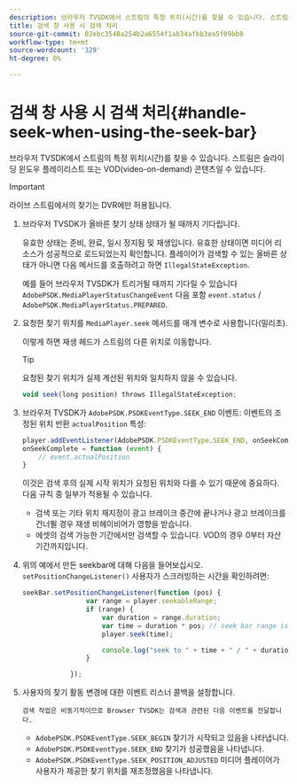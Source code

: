 ```yaml
---
description: 브라우저 TVSDK에서 스트림의 특정 위치(시간)를 찾을 수 있습니다. 스트림은 슬라이딩 윈도우 플레이리스트 또는 VOD(video-on-demand) 콘텐츠일 수 있습니다.
title: 검색 창 사용 시 검색 처리
source-git-commit: 02ebc3548a254b2a6554f1ab34afbb3ea5f09bb8
workflow-type: tm+mt
source-wordcount: '329'
ht-degree: 0%

---
```


# 검색 창 사용 시 검색 처리{#handle-seek-when-using-the-seek-bar}

브라우저 TVSDK에서 스트림의 특정 위치(시간)를 찾을 수 있습니다. 스트림은 슬라이딩 윈도우 플레이리스트 또는 VOD(video-on-demand) 콘텐츠일 수 있습니다.

>[!IMPORTANT]
>
>라이브 스트림에서의 찾기는 DVR에만 허용됩니다.

1. 브라우저 TVSDK가 올바른 찾기 상태 상태가 될 때까지 기다립니다.

   유효한 상태는 준비, 완료, 일시 정지됨 및 재생입니다. 유효한 상태이면 미디어 리소스가 성공적으로 로드되었는지 확인합니다. 플레이어가 검색할 수 있는 올바른 상태가 아니면 다음 메서드를 호출하려고 하면 `IllegalStateException`.

   예를 들어 브라우저 TVSDK가 트리거될 때까지 기다릴 수 있습니다  `AdobePSDK.MediaPlayerStatusChangeEvent`  다음 포함 `event.status` / `AdobePSDK.MediaPlayerStatus.PREPARED`.

1. 요청한 찾기 위치를 `MediaPlayer.seek` 메서드를 매개 변수로 사용합니다(밀리초).

   이렇게 하면 재생 헤드가 스트림의 다른 위치로 이동합니다.

   >[!TIP]
   >
   >요청된 찾기 위치가 실제 계산된 위치와 일치하지 않을 수 있습니다.

   ```js
   void seek(long position) throws IllegalStateException;
   ```

1. 브라우저 TVSDK가  `AdobePSDK.PSDKEventType.SEEK_END`  이벤트: 이벤트의 조정된 위치 반환 `actualPosition` 특성:

   ```js
   player.addEventListener(AdobePSDK.PSDKEventType.SEEK_END, onSeekComplete); 
   onSeekComplete = function (event) {
       // event.actualPosition
   }
   ```

   이것은 검색 후의 실제 시작 위치가 요청된 위치와 다를 수 있기 때문에 중요하다. 다음 규칙 중 일부가 적용될 수 있습니다.

   * 검색 또는 기타 위치 재지정이 광고 브레이크 중간에 끝나거나 광고 브레이크를 건너뛸 경우 재생 비헤이비어가 영향을 받습니다.
   * 에셋의 검색 가능한 기간에서만 검색할 수 있습니다. VOD의 경우 0부터 자산 기간까지입니다.

1. 위의 예에서 만든 seekbar에 대해 다음을 들어보십시오. `setPositionChangeListener()` 사용자가 스크러빙하는 시간을 확인하려면:

   ```js
   seekBar.setPositionChangeListener(function (pos) { 
                   var range = player.seekableRange; 
                   if (range) { 
                       var duration = range.duration; 
                       var time = duration * pos; // seek bar range is [0,1] 
                       player.seek(time); 
   
                       console.log("seek to " + time + " / " + duration); 
                   } 
   
               }); 
   ```

1. 사용자의 찾기 활동 변경에 대한 이벤트 리스너 콜백을 설정합니다.

       검색 작업은 비동기적이므로 Browser TVSDK는 검색과 관련된 다음 이벤트를 전달합니다.
   
   * `AdobePSDK.PSDKEventType.SEEK_BEGIN` 찾기가 시작되고 있음을 나타냅니다.
   * `AdobePSDK.PSDKEventType.SEEK_END` 찾기가 성공했음을 나타냅니다.
   * `AdobePSDK.PSDKEventType.SEEK_POSITION_ADJUSTED` 미디어 플레이어가 사용자가 제공한 찾기 위치를 재조정했음을 나타냅니다.
